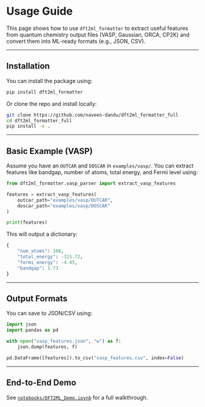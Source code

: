 # Usage Guide

This page shows how to use `dft2ml_formatter` to extract useful features from quantum chemistry output files (VASP, Gaussian, ORCA, CP2K) and convert them into ML-ready formats (e.g., JSON, CSV).

---

## Installation

You can install the package using:

```bash
pip install dft2ml_formatter
```

Or clone the repo and install locally:

```bash
git clone https://github.com/naveen-dandu/dft2ml_formatter_full
cd dft2ml_formatter_full
pip install -e .
```

---

## Basic Example (VASP)

Assume you have an `OUTCAR` and `DOSCAR` in `examples/vasp/`. You can extract features like bandgap, number of atoms, total energy, and Fermi level using:

```python
from dft2ml_formatter.vasp_parser import extract_vasp_features

features = extract_vasp_features(
    outcar_path="examples/vasp/OUTCAR",
    doscar_path="examples/vasp/DOSCAR"
)

print(features)
```

This will output a dictionary:

```python
{
    "num_atoms": 108,
    "total_energy": -315.72,
    "fermi_energy": -4.45,
    "bandgap": 1.73
}
```

---

## Output Formats

You can save to JSON/CSV using:

```python
import json
import pandas as pd

with open("vasp_features.json", "w") as f:
    json.dump(features, f)

pd.DataFrame([features]).to_csv("vasp_features.csv", index=False)
```

---

## End-to-End Demo

See [`notebooks/DFT2ML_Demo.ipynb`](../notebooks/DFT2ML_Demo.ipynb) for a full walkthrough.
